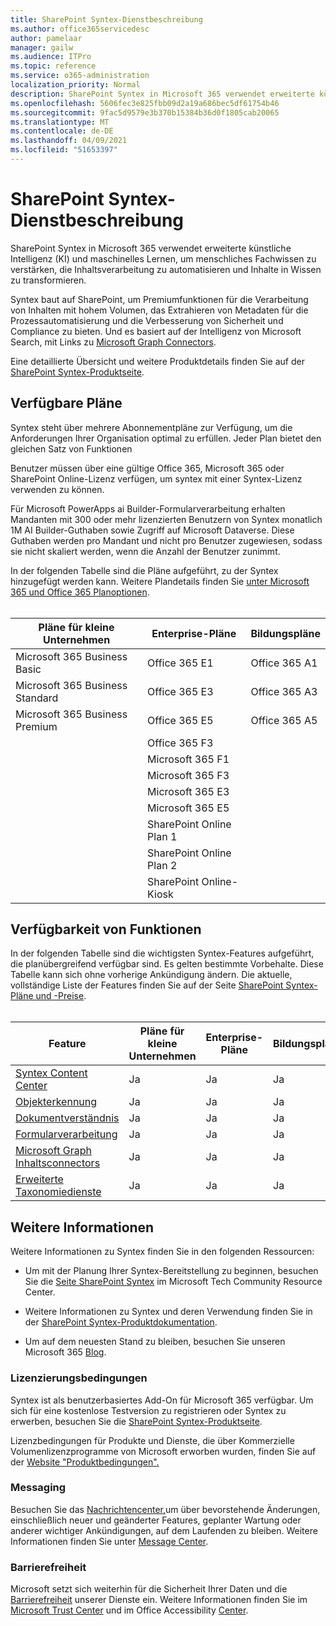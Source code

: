 ```yaml
---
title: SharePoint Syntex-Dienstbeschreibung
ms.author: office365servicedesc
author: pamelaar
manager: gailw
ms.audience: ITPro
ms.topic: reference
ms.service: o365-administration
localization_priority: Normal
description: SharePoint Syntex in Microsoft 365 verwendet erweiterte künstliche Intelligenz (KI) und maschinelles Lernen, um menschliches Fachwissen zu verstärken, die Inhaltsverarbeitung zu automatisieren und Inhalte in Wissen zu transformieren.
ms.openlocfilehash: 5606fec3e825fbb09d2a19a686bec5df61754b46
ms.sourcegitcommit: 9fac5d9579e3b370b15384b36d0f1805cab20065
ms.translationtype: MT
ms.contentlocale: de-DE
ms.lasthandoff: 04/09/2021
ms.locfileid: "51653397"
---
```

# <a name="sharepoint-syntex-service-description"></a>SharePoint Syntex-Dienstbeschreibung 

SharePoint Syntex in Microsoft 365 verwendet erweiterte künstliche Intelligenz (KI) und maschinelles Lernen, um menschliches Fachwissen zu verstärken, die Inhaltsverarbeitung zu automatisieren und Inhalte in Wissen zu transformieren.

Syntex baut auf SharePoint, um Premiumfunktionen für die Verarbeitung von Inhalten mit hohem Volumen, das Extrahieren von Metadaten für die Prozessautomatisierung und die Verbesserung von Sicherheit und Compliance zu bieten. Und es basiert auf der Intelligenz von Microsoft Search, mit Links zu [Microsoft Graph Connectors](/microsoftsearch/connectors-overview).

Eine detaillierte Übersicht und weitere Produktdetails finden Sie auf der [SharePoint Syntex-Produktseite](https://aka.ms/sharepointsyntex).

## <a name="available-plans"></a>Verfügbare Pläne

Syntex steht über mehrere Abonnementpläne zur Verfügung, um die Anforderungen Ihrer Organisation optimal zu erfüllen. Jeder Plan bietet den gleichen Satz von Funktionen

Benutzer müssen über eine gültige Office 365, Microsoft 365 oder SharePoint Online-Lizenz verfügen, um syntex mit einer Syntex-Lizenz verwenden zu können.

Für Microsoft PowerApps ai Builder-Formularverarbeitung erhalten Mandanten mit 300 oder mehr lizenzierten Benutzern von Syntex monatlich 1M AI Builder-Guthaben sowie Zugriff auf Microsoft Dataverse. Diese Guthaben werden pro Mandant und nicht pro Benutzer zugewiesen, sodass sie nicht skaliert werden, wenn die Anzahl der Benutzer zunimmt.

In der folgenden Tabelle sind die Pläne aufgeführt, zu der Syntex hinzugefügt werden kann. Weitere Plandetails finden Sie [unter Microsoft 365 und Office 365 Planoptionen](../office-365-platform-service-description/office-365-plan-options.md).<br><br>


| Pläne für kleine Unternehmen            | Enterprise-Pläne         | Bildungspläne     |
| ------------------------------- | ------------------------ | ------------------- |
| Microsoft 365 Business Basic    | Office 365 E1            | Office 365 A1       |
| Microsoft 365 Business Standard | Office 365 E3            | Office 365 A3       |
| Microsoft 365 Business Premium  | Office 365 E5            | Office 365 A5       |
|                                 | Office 365 F3            |                     |
|                                 | Microsoft 365 F1         |                     |
|                                 | Microsoft 365 F3         |                     |
|                                 | Microsoft 365 E3         |                     |
|                                 | Microsoft 365 E5         |                     |
|                                 | SharePoint Online Plan 1 |                     |
|                                 | SharePoint Online Plan 2 |                     |
|                                 | SharePoint Online-Kiosk  |                     |

## <a name="feature-availability"></a>Verfügbarkeit von Funktionen

In der folgenden Tabelle sind die wichtigsten Syntex-Features aufgeführt, die planübergreifend verfügbar sind. Es gelten bestimmte Vorbehalte. Diese Tabelle kann sich ohne vorherige Ankündigung ändern. Die aktuelle, vollständige Liste der Features finden Sie auf der Seite [SharePoint Syntex-Pläne und -Preise](https://www.microsoft.com/microsoft-365/enterprise/sharepoint-syntex).<br><br>

| Feature | Pläne für kleine Unternehmen | Enterprise-Pläne | Bildungspläne |
|--|--|--|--|
| [Syntex Content Center](sharepoint-syntex-features.md#syntex-content-center) | Ja | Ja | Ja |
| [Objekterkennung](sharepoint-syntex-features.md#object-recognition) | Ja | Ja | Ja |
| [Dokumentverständnis](sharepoint-syntex-features.md#document-understanding) | Ja | Ja | Ja |
| [Formularverarbeitung](sharepoint-syntex-features.md#form-processing) | Ja | Ja | Ja |
| [Microsoft Graph Inhaltsconnectors](sharepoint-syntex-features.md#microsoft-graph-content-connectors) | Ja | Ja | Ja |
| [Erweiterte Taxonomiedienste](sharepoint-syntex-features.md#advanced-taxonomy-services) | Ja | Ja | Ja |

## <a name="learn-more"></a>Weitere Informationen

Weitere Informationen zu Syntex finden Sie in den folgenden Ressourcen:

  - Um mit der Planung Ihrer Syntex-Bereitstellung zu beginnen, besuchen Sie die [Seite SharePoint Syntex](https://resources.techcommunity.microsoft.com/sharepoint-syntex/) im Microsoft Tech Community Resource Center.

  - Weitere Informationen zu Syntex und deren Verwendung finden Sie in der [SharePoint Syntex-Produktdokumentation](/microsoft-365/contentunderstanding/).

  - Um auf dem neuesten Stand zu bleiben, besuchen Sie unseren Microsoft 365 [Blog](https://go.microsoft.com/fwlink/?linkid=2084915).

### <a name="licensing-terms"></a>Lizenzierungsbedingungen

Syntex ist als benutzerbasiertes Add-On für Microsoft 365 verfügbar. Um sich für eine kostenlose Testversion zu registrieren oder Syntex zu erwerben, besuchen Sie die [SharePoint Syntex-Produktseite](https://aka.ms/sharepointsyntex).

Lizenzbedingungen für Produkte und Dienste, die über Kommerzielle Volumenlizenzprogramme von Microsoft erworben wurden, finden Sie auf der [Website "Produktbedingungen".](https://www.microsoft.com/licensing/terms/)

### <a name="messaging"></a>Messaging 

Besuchen Sie das [Nachrichtencenter,](https://go.microsoft.com/fwlink/p/?linkid=2070717)um über bevorstehende Änderungen, einschließlich neuer und geänderter Features, geplanter Wartung oder anderer wichtiger Ankündigungen, auf dem Laufenden zu bleiben. Weitere Informationen finden Sie unter [Message Center](/microsoft-365/admin/manage/message-center).

### <a name="accessibility"></a>Barrierefreiheit

Microsoft setzt sich weiterhin für die Sicherheit Ihrer Daten und die [Barrierefreiheit](https://www.microsoft.com/trust-center/compliance/accessibility) unserer Dienste ein. Weitere Informationen finden Sie im [Microsoft Trust Center](https://www.microsoft.com/trust-center) und im Office Accessibility [Center](https://support.office.com/article/ecab0fcf-d143-4fe8-a2ff-6cd596bddc6d).
